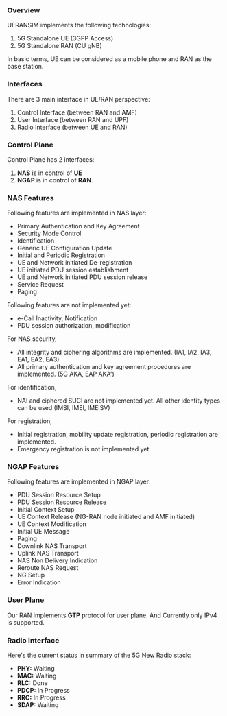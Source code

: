 ### Overview

UERANSIM implements the following technologies:

1. 5G Standalone UE (3GPP Access)
2. 5G Standalone RAN (CU gNB)

In basic terms, UE can be considered as a mobile phone and RAN as the base station.

### Interfaces

There are 3 main interface in UE/RAN perspective:

1. Control Interface (between RAN and AMF)
2. User Interface (between RAN and UPF)
3. Radio Interface (between UE and RAN)

### Control Plane

Control Plane has 2 interfaces:
1. **NAS** is in control of **UE**
2. **NGAP** is in control of **RAN**.

### NAS Features

Following features are implemented in NAS layer:

- Primary Authentication and Key Agreement
- Security Mode Control
- Identification
- Generic UE Configuration Update
- Initial and Periodic Registration
- UE and Network initiated De-registration
- UE initiated PDU session establishment
- UE and Network initiated PDU session release
- Service Request
- Paging

Following features are not implemented yet:

- e-Call Inactivity, Notification
- PDU session authorization, modification

For NAS security,

- All integrity and ciphering algorithms are implemented. (IA1, IA2, IA3, EA1, EA2, EA3)
- All primary authentication and key agreement procedures are implemented. (5G AKA, EAP AKA')

For identification,

- NAI and ciphered SUCI are not implemented yet. All other identity types can be used (IMSI, IMEI, IMEISV)

For registration,

- Initial registration, mobility update registration, periodic registration are implemented.
- Emergency registration is not implemented yet.

### NGAP Features

Following features are implemented in NGAP layer:

- PDU Session Resource Setup
- PDU Session Resource Release
- Initial Context Setup
- UE Context Release (NG-RAN node initiated and AMF initiated)
- UE Context Modification
- Initial UE Message
- Paging
- Downlink NAS Transport
- Uplink NAS Transport
- NAS Non Delivery Indication
- Reroute NAS Request
- NG Setup
- Error Indication

### User Plane

Our RAN implements **GTP** protocol for user plane. And Currently only IPv4 is supported.

### Radio Interface

Here's the current status in summary of the 5G New Radio stack:

- **PHY:** Waiting
- **MAC:** Waiting
- **RLC:** Done
- **PDCP:** In Progress
- **RRC:** In Progress
- **SDAP:** Waiting